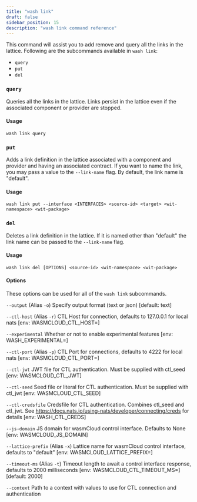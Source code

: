 ```yaml
---
title: "wash link"
draft: false
sidebar_position: 15
description: "wash link command reference"
--- 
```


This command will assist you to add remove and query all the links in the lattice. Following are the subcommands available in `wash link`:

- `query`
- `put`
- `del`

### `query`
Queries all the links in the lattice. Links persist in the lattice even if the associated component or provider are stopped.

#### Usage
```
wash link query
```

### `put`
Adds a link definition in the lattice associated with a component and provider and having an associated contract. If you want to name the link, you may pass a value to the `--link-name` flag. By default, the link name is "default".

#### Usage
```
wash link put --interface <INTERFACES> <source-id> <target> <wit-namespace> <wit-package>
```

### `del`
Deletes a link definition in the lattice. If it is named other than "default" the link name can be passed to the `--link-name` flag.

#### Usage
```
wash link del [OPTIONS] <source-id> <wit-namespace> <wit-package>
```

#### Options
These options can be used for all of the `wash link` subcommands. 

`--output` (Alias `-o`) Specify output format (text or json) [default: text]

`--ctl-host` (Alias `-r`) CTL Host for connection, defaults to 127.0.0.1 for local nats [env: WASMCLOUD_CTL_HOST=]

`--experimental` Whether or not to enable experimental features [env: WASH_EXPERIMENTAL=]

`--ctl-port` (Alias `-p`) CTL Port for connections, defaults to 4222 for local nats [env: WASMCLOUD_CTL_PORT=]

`--ctl-jwt` JWT file for CTL authentication. Must be supplied with ctl_seed [env: WASMCLOUD_CTL_JWT]

`--ctl-seed` Seed file or literal for CTL authentication. Must be supplied with ctl_jwt [env: WASMCLOUD_CTL_SEED]

`--ctl-credsfile` Credsfile for CTL authentication. Combines ctl_seed and ctl_jwt. See https://docs.nats.io/using-nats/developer/connecting/creds for details [env: WASH_CTL_CREDS]

`--js-domain` JS domain for wasmCloud control interface. Defaults to None [env: WASMCLOUD_JS_DOMAIN]

`--lattice-prefix` (Alias `-x`) Lattice name for wasmCloud control interface, defaults to "default" [env: WASMCLOUD_LATTICE_PREFIX=]

`--timeout-ms` (Alias `-t`) Timeout length to await a control interface response, defaults to 2000 milliseconds [env: WASMCLOUD_CTL_TIMEOUT_MS=] [default: 2000]

`--context` Path to a context with values to use for CTL connection and authentication
